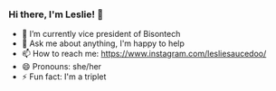 ### Hi there, I'm Leslie! 👋

- 🔭 I’m currently vice president of Bisontech 
- 💬 Ask me about anything, I'm happy to help 
- 📫 How to reach me: https://www.instagram.com/lesliesaucedoo/
- 😄 Pronouns: she/her
- ⚡ Fun fact: I'm a triplet
